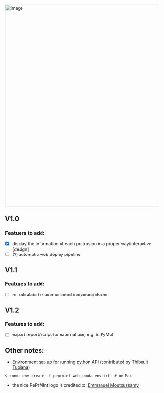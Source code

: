 [<img width="661" alt="image" src="https://user-images.githubusercontent.com/5687628/119658928-f8afab00-be2d-11eb-933e-61e8ae20b957.png">](https://reuter-group.github.io/peprmint-web.html)


## V1.0
### Featuers to add:
- [x] display the information of each protrusion in a proper way/interactive [design]
- [ ] (?) automatic web deploy pipeline

## V1.1
### Features to add:
 - [ ] re-calculate for user selected sequence/chains

## V1.2
### Features to add:
- [ ] export report/script for external use, e.g. in PyMol


## Other notes:

- Environment set-up for running [python API](https://github.com/reuter-group/peprmint-web/blob/main/protrusion_for_dandan.py) (contributed by [Thibault Tubiana](https://github.com/tubiana))
```
$ conda env create -f peprmint-web_conda_env.txt  # on Mac
```

- the nice PePrMInt logo is credited to: [Emmanuel Moutoussamy](https://www.uib.no/en/persons/Emmanuel.Edouard.Moutoussamy)
